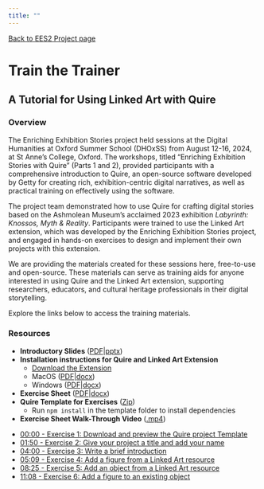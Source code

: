 ```yaml
---
title: ""
---
```

[Back to EES2 Project page](https://linked.art/community/projects/ees2/)

# Train the Trainer

## A Tutorial for Using Linked Art with Quire

### Overview
The Enriching Exhibition Stories project held sessions at the Digital Humanities at Oxford Summer School (DHOxSS) from August 12-16, 2024, at St Anne’s College, Oxford. The workshops, titled “Enriching Exhibition Stories with Quire” (Parts 1 and 2), provided participants with a comprehensive introduction to Quire, an open-source software developed by Getty for creating rich, exhibition-centric digital narratives, as well as practical training on effectively using the software.

The project team demonstrated how to use Quire for crafting digital stories based on the Ashmolean Museum’s acclaimed 2023 exhibition *Labyrinth: Knossos, Myth & Reality*. Participants were trained to use the Linked Art extension, which was developed by the Enriching Exhibition Stories project, and engaged in hands-on exercises to design and implement their own projects with this extension.

We are providing the materials created for these sessions here, free-to-use and open-source. These materials can serve as training aids for anyone interested in using Quire and the Linked Art extension, supporting researchers, educators, and cultural heritage professionals in their digital storytelling.

Explore the links below to access the training materials.

### Resources
- **Introductory Slides** ([PDF](https://github.com/oerc-csi/la-quire/raw/main/docs/training/training-slides.pdf)|[pptx](https://github.com/oerc-csi/la-quire/raw/main/docs/training/training-slides.pptx))
- **Installation instructions for Quire and Linked Art Extension**
    - [Download the Extension](https://linked.art/community/projects/ees2/docs/quire/)
    - MacOS ([PDF](https://github.com/oerc-csi/la-quire/raw/main/docs/training/installation-instructions-macOS.pdf)|[docx](https://github.com/oerc-csi/la-quire/raw/main/docs/training/installation-instructions-macOS.docx))
    - Windows ([PDF](https://github.com/oerc-csi/la-quire/raw/main/docs/training/installation-instructions-windows.pdf)|[docx](https://github.com/oerc-csi/la-quire/raw/main/docs/training/installation-instructions-windows.docx))
- **Exercise Sheet** ([PDF](https://github.com/oerc-csi/la-quire/raw/main/docs/training/exercise-sheet.pdf)|[docx](https://github.com/oerc-csi/la-quire/raw/main/docs/training/exercise-sheet.docx))
- **Quire Template for Exercises** ([Zip](https://github.com/oerc-csi/la-quire/raw/main/docs/training/quire-template.zip))
    - Run `npm install` in the template folder to install dependencies
- **Exercise Sheet Walk-Through Video** ([.mp4](https://github.com/oerc-csi/la-quire/raw/main/docs/training/training_video.mp4))
<script src="https://www.youtube.com/iframe_api"></script>

<div id="player"></div>

<ul>
    <li><a href="javascript:void(0);" onclick="seekToTime(0)">00:00 - Exercise 1: Download and preview the Quire project Template</a></li>
    <li><a href="javascript:void(0);" onclick="seekToTime(110)">01:50 - Exercise 2: Give your project a title and add your name</a></li>
    <li><a href="javascript:void(0);" onclick="seekToTime(240)">04:00 - Exercise 3: Write a brief introduction</a></li>
    <li><a href="javascript:void(0);" onclick="seekToTime(309)">05:09 - Exercise 4: Add a figure from a Linked Art resource</a></li>
    <li><a href="javascript:void(0);" onclick="seekToTime(505)">08:25 - Exercise 5: Add an object from a Linked Art resource</a></li>
    <li><a href="javascript:void(0);" onclick="seekToTime(668)">11:08 - Exercise 6: Add a figure to an existing object</a></li>
</ul>

<script>
    var player;
    function onYouTubeIframeAPIReady() {
        player = new YT.Player('player', {
            height: '315',
            width: '560',
            videoId: 'y0z8u-r9UCY',
            events: {
                'onReady': onPlayerReady
            }
        });
    }

    function onPlayerReady(event) {
    }

    function seekToTime(seconds) {
        if (player) {
            player.seekTo(seconds, true);
        }
    }
</script>